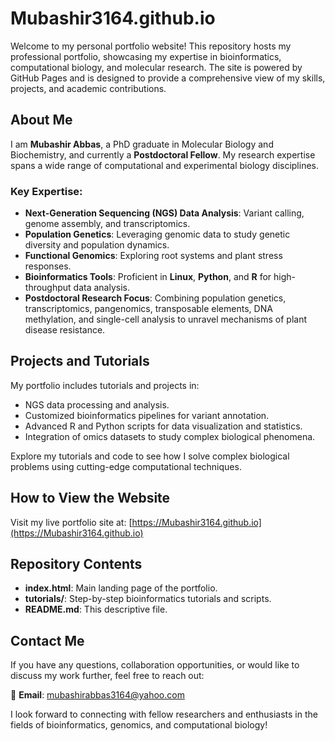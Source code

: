 # Mubashir3164.github.io

Welcome to my personal portfolio website! This repository hosts my professional portfolio, showcasing my expertise in bioinformatics, computational biology, and molecular research. The site is powered by GitHub Pages and is designed to provide a comprehensive view of my skills, projects, and academic contributions.

## About Me

I am **Mubashir Abbas**, a PhD graduate in Molecular Biology and Biochemistry, and currently a **Postdoctoral Fellow**. My research expertise spans a wide range of computational and experimental biology disciplines. 

### Key Expertise:
- **Next-Generation Sequencing (NGS) Data Analysis**: Variant calling, genome assembly, and transcriptomics.
- **Population Genetics**: Leveraging genomic data to study genetic diversity and population dynamics.
- **Functional Genomics**: Exploring root systems and plant stress responses.
- **Bioinformatics Tools**: Proficient in **Linux**, **Python**, and **R** for high-throughput data analysis.
- **Postdoctoral Research Focus**: Combining population genetics, transcriptomics, pangenomics, transposable elements, DNA methylation, and single-cell analysis to unravel mechanisms of plant disease resistance.

## Projects and Tutorials

My portfolio includes tutorials and projects in:
- NGS data processing and analysis.
- Customized bioinformatics pipelines for variant annotation.
- Advanced R and Python scripts for data visualization and statistics.
- Integration of omics datasets to study complex biological phenomena.

Explore my tutorials and code to see how I solve complex biological problems using cutting-edge computational techniques.

## How to View the Website

Visit my live portfolio site at: [https://Mubashir3164.github.io](https://Mubashir3164.github.io)

## Repository Contents

- **index.html**: Main landing page of the portfolio.
- **tutorials/**: Step-by-step bioinformatics tutorials and scripts.
- **README.md**: This descriptive file.

## Contact Me

If you have any questions, collaboration opportunities, or would like to discuss my work further, feel free to reach out:

📧 **Email**: [mubashirabbas3164@yahoo.com](mailto:mubashirabbas3164@yahoo.com)

I look forward to connecting with fellow researchers and enthusiasts in the fields of bioinformatics, genomics, and computational biology!

